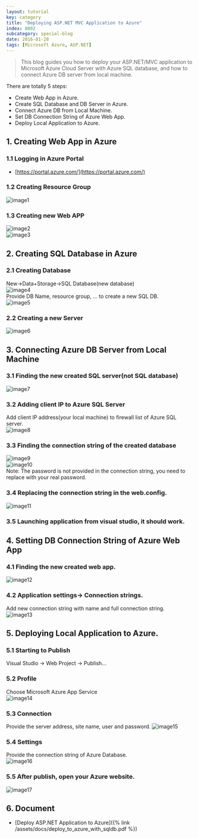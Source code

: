 ```yaml
---
layout: tutorial
key: category
title: "Deploying ASP.NET MVC Application to Azure"
index: 8002
subcategory: special-blog
date: 2016-01-28
tags: [Microsoft Azure, ASP.NET]
---
```


> This blog guides you how to deploy your ASP.NET/MVC application to Microsoft Azure Cloud Server with Azure SQL database, and how to connect Azure DB server from local machine.

There are totally 5 steps:  

* Create Web App in Azure.
* Create SQL Database and DB Server in Azure.
* Connect Azure DB from Local Machine.
* Set DB Connection String of Azure Web App.
*  Deploy Local Application to Azure.

## 1. Creating Web App in Azure  
### 1.1 Logging in Azure Portal  
* [https://portal.azure.com/](https://portal.azure.com/)  

### 1.2 Creating Resource Group  
![image1](/assets/images/blog/2016-01-28/image1.png)  
### 1.3 Creating new Web APP  
![image2](/assets/images/blog/2016-01-28/image2.png)  
![image3](/assets/images/blog/2016-01-28/image3.png)  

## 2. Creating SQL Database in Azure  
### 2.1 Creating Database
New-&gt;Data+Storage-&gt;SQL Database(new database)  
![image4](/assets/images/blog/2016-01-28/image4.png)  
Provide DB Name, resource group, … to create a new SQL DB.  
![image5](/assets/images/blog/2016-01-28/image5.png)  
### 2.2 Creating a new Server  
![image6](/assets/images/blog/2016-01-28/image6.png)  

## 3. Connecting Azure DB Server from Local Machine  
### 3.1 Finding the new created SQL server(not SQL database)  
![image7](/assets/images/blog/2016-01-28/image7.png)  
### 3.2 Adding client IP to Azure SQL Server
Add client IP address(your local machine) to firewall list of Azure SQL server.  
![image8](/assets/images/blog/2016-01-28/image8.png)  
### 3.3 Finding the connection string of the created database  
![image9](/assets/images/blog/2016-01-28/image9.png)  
![image10](/assets/images/blog/2016-01-28/image10.png)  
Note: The password is not provided in the connection string, you need to replace with your real password.  
### 3.4 Replacing the connection string in the web.config.  
![image11](/assets/images/blog/2016-01-28/image11.png)  
### 3.5 Launching application from visual studio, it should work.  

## 4. Setting DB Connection String of Azure Web App  
### 4.1 Finding the new created web app.  
![image12](/assets/images/blog/2016-01-28/image12.png)  
### 4.2 Application settings-&gt; Connection strings.  
Add new connection string with name and full connection string.  
![image13](/assets/images/blog/2016-01-28/image13.png)  

## 5. Deploying Local Application to Azure.  
### 5.1 Starting to Publish
Visual Studio -&gt; Web Project -&gt; Publish...  
### 5.2 Profile
Choose Microsoft Azure App Service  
![image14](/assets/images/blog/2016-01-28/image14.png)  
### 5.3 Connection
Provide the server address, site name, user and password.
![image15](/assets/images/blog/2016-01-28/image15.png)  
### 5.4 Settings
Provide the connection string of Azure Database.  
![image16](/assets/images/blog/2016-01-28/image16.png)  
### 5.5 After publish, open your Azure website.  
![image17](/assets/images/blog/2016-01-28/image17.png)  

## 6. Document
* [Deploy ASP.NET Application to Azure]({% link /assets/docs/deploy_to_azure_with_sqldb.pdf %})
